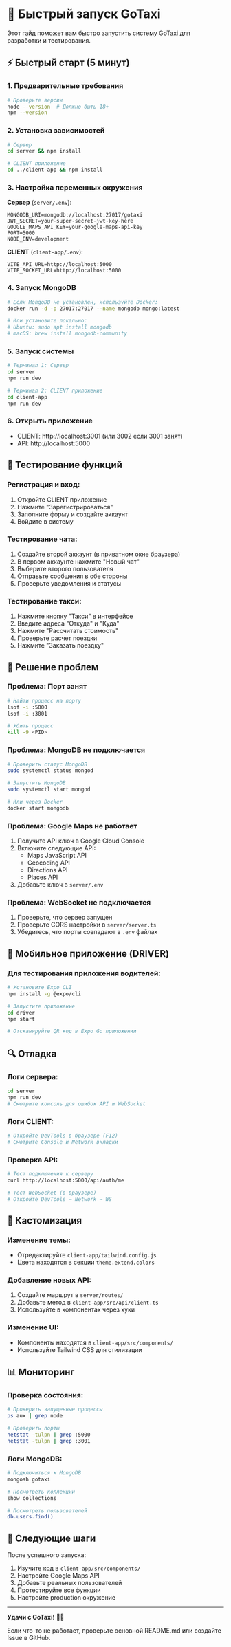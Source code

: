 # 🚀 Быстрый запуск GoTaxi

Этот гайд поможет вам быстро запустить систему GoTaxi для разработки и тестирования.

## ⚡ Быстрый старт (5 минут)

### 1. Предварительные требования
```bash
# Проверьте версии
node --version  # Должно быть 18+
npm --version
```

### 2. Установка зависимостей
```bash
# Сервер
cd server && npm install

# CLIENT приложение
cd ../client-app && npm install
```

### 3. Настройка переменных окружения

**Сервер** (`server/.env`):
```env
MONGODB_URI=mongodb://localhost:27017/gotaxi
JWT_SECRET=your-super-secret-jwt-key-here
GOOGLE_MAPS_API_KEY=your-google-maps-api-key
PORT=5000
NODE_ENV=development
```

**CLIENT** (`client-app/.env`):
```env
VITE_API_URL=http://localhost:5000
VITE_SOCKET_URL=http://localhost:5000
```

### 4. Запуск MongoDB
```bash
# Если MongoDB не установлен, используйте Docker:
docker run -d -p 27017:27017 --name mongodb mongo:latest

# Или установите локально:
# Ubuntu: sudo apt install mongodb
# macOS: brew install mongodb-community
```

### 5. Запуск системы
```bash
# Терминал 1: Сервер
cd server
npm run dev

# Терминал 2: CLIENT приложение
cd client-app
npm run dev
```

### 6. Открыть приложение
- CLIENT: http://localhost:3001 (или 3002 если 3001 занят)
- API: http://localhost:5000

## 🎯 Тестирование функций

### Регистрация и вход:
1. Откройте CLIENT приложение
2. Нажмите "Зарегистрироваться"
3. Заполните форму и создайте аккаунт
4. Войдите в систему

### Тестирование чата:
1. Создайте второй аккаунт (в приватном окне браузера)
2. В первом аккаунте нажмите "Новый чат"
3. Выберите второго пользователя
4. Отправьте сообщения в обе стороны
5. Проверьте уведомления и статусы

### Тестирование такси:
1. Нажмите кнопку "Такси" в интерфейсе
2. Введите адреса "Откуда" и "Куда"
3. Нажмите "Рассчитать стоимость"
4. Проверьте расчет поездки
5. Нажмите "Заказать поездку"

## 🔧 Решение проблем

### Проблема: Порт занят
```bash
# Найти процесс на порту
lsof -i :5000
lsof -i :3001

# Убить процесс
kill -9 <PID>
```

### Проблема: MongoDB не подключается
```bash
# Проверить статус MongoDB
sudo systemctl status mongod

# Запустить MongoDB
sudo systemctl start mongod

# Или через Docker
docker start mongodb
```

### Проблема: Google Maps не работает
1. Получите API ключ в Google Cloud Console
2. Включите следующие API:
   - Maps JavaScript API
   - Geocoding API
   - Directions API
   - Places API
3. Добавьте ключ в `server/.env`

### Проблема: WebSocket не подключается
1. Проверьте, что сервер запущен
2. Проверьте CORS настройки в `server/server.ts`
3. Убедитесь, что порты совпадают в `.env` файлах

## 📱 Мобильное приложение (DRIVER)

### Для тестирования приложения водителей:
```bash
# Установите Expo CLI
npm install -g @expo/cli

# Запустите приложение
cd driver
npm start

# Отсканируйте QR код в Expo Go приложении
```

## 🔍 Отладка

### Логи сервера:
```bash
cd server
npm run dev
# Смотрите консоль для ошибок API и WebSocket
```

### Логи CLIENT:
```bash
# Откройте DevTools в браузере (F12)
# Смотрите Console и Network вкладки
```

### Проверка API:
```bash
# Тест подключения к серверу
curl http://localhost:5000/api/auth/me

# Тест WebSocket (в браузере)
# Откройте DevTools → Network → WS
```

## 🎨 Кастомизация

### Изменение темы:
- Отредактируйте `client-app/tailwind.config.js`
- Цвета находятся в секции `theme.extend.colors`

### Добавление новых API:
1. Создайте маршрут в `server/routes/`
2. Добавьте метод в `client-app/src/api/client.ts`
3. Используйте в компонентах через хуки

### Изменение UI:
- Компоненты находятся в `client-app/src/components/`
- Используйте Tailwind CSS для стилизации

## 📊 Мониторинг

### Проверка состояния:
```bash
# Проверить запущенные процессы
ps aux | grep node

# Проверить порты
netstat -tulpn | grep :5000
netstat -tulpn | grep :3001
```

### Логи MongoDB:
```bash
# Подключиться к MongoDB
mongosh gotaxi

# Посмотреть коллекции
show collections

# Посмотреть пользователей
db.users.find()
```

## 🚀 Следующие шаги

После успешного запуска:
1. Изучите код в `client-app/src/components/`
2. Настройте Google Maps API
3. Добавьте реальных пользователей
4. Протестируйте все функции
5. Настройте production окружение

---

**Удачи с GoTaxi!** 🚗💨

Если что-то не работает, проверьте основной README.md или создайте Issue в GitHub.

